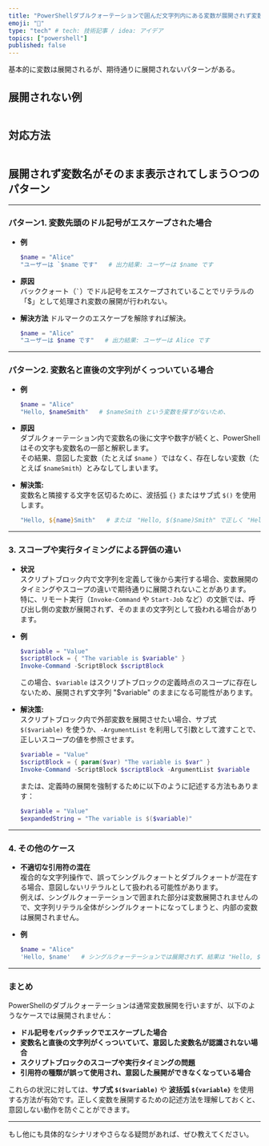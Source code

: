 ```yaml
---
title: "PowerShellダブルクォーテーションで囲んだ文字列内にある変数が展開されず変数名がそのまま表示される場合"
emoji: "📝"
type: "tech" # tech: 技術記事 / idea: アイデア
topics: ["powershell"]
published: false
---
```


基本的に変数は展開されるが、期待通りに展開されないパターンがある。

## 展開されない例

```powershell:展開されない例
```

## 対応方法

```powershell:対応方法
```

## 展開されず変数名がそのまま表示されてしまう○つのパターン
---

### パターン1. 変数先頭のドル記号がエスケープされた場合

- **例**  
  ```powershell
  $name = "Alice"
  "ユーザーは `$name です"   # 出力結果: ユーザーは $name です
  ```

- **原因**  
  バッククォート（`` ` ``）でドル記号をエスケープされていることでリテラルの「$」として処理され変数の展開が行われない。

- **解決方法**
  ドルマークのエスケープを解除すれば解決。
  ```powershell
  $name = "Alice"
  "ユーザーは $name です"   # 出力結果: ユーザーは Alice です
  ```

---

### パターン2. 変数名と直後の文字列がくっついている場合

- **例**  
  ```powershell
  $name = "Alice"
  "Hello, $nameSmith"   # $nameSmith という変数を探すがないため、
  ```

- **原因**  
  ダブルクォーテーション内で変数名の後に文字や数字が続くと、PowerShellはその文字も変数名の一部と解釈します。  
  その結果、意図した変数（たとえば `$name` ）ではなく、存在しない変数（たとえば `$nameSmith`）とみなしてしまいます。

  
- **解決策:**  
  変数名と隣接する文字を区切るために、波括弧 `{}` またはサブ式 `$()` を使用します。
  ```powershell
  "Hello, ${name}Smith"   # または　"Hello, $($name)Smith" で正しく "Hello, AliceSmith" と展開される
  ```

---

### 3. スコープや実行タイミングによる評価の違い

- **状況**  
  スクリプトブロック内で文字列を定義して後から実行する場合、変数展開のタイミングやスコープの違いで期待通りに展開されないことがあります。  
  特に、リモート実行（`Invoke-Command` や `Start-Job` など）の文脈では、呼び出し側の変数が展開されず、そのままの文字列として扱われる場合があります。

- **例**  
  ```powershell
  $variable = "Value"
  $scriptBlock = { "The variable is $variable" }
  Invoke-Command -ScriptBlock $scriptBlock
  ```
  この場合、`$variable` はスクリプトブロックの定義時点のスコープに存在しないため、展開されず文字列 "$variable" のままになる可能性があります。

- **解決策:**  
  スクリプトブロック内で外部変数を展開させたい場合、サブ式 `$($variable)` を使うか、`-ArgumentList` を利用して引数として渡すことで、正しいスコープの値を参照させます。
  ```powershell
  $variable = "Value"
  $scriptBlock = { param($var) "The variable is $var" }
  Invoke-Command -ScriptBlock $scriptBlock -ArgumentList $variable
  ```
  または、定義時の展開を強制するために以下のように記述する方法もあります：
  ```powershell
  $variable = "Value"
  $expandedString = "The variable is $($variable)"
  ```

---

### 4. その他のケース

- **不適切な引用符の混在**  
  複合的な文字列操作で、誤ってシングルクォートとダブルクォートが混在する場合、意図しないリテラルとして扱われる可能性があります。  
  例えば、シングルクォーテーションで囲まれた部分は変数展開されませんので、文字列リテラル全体がシングルクォートになってしまうと、内部の変数は展開されません。

- **例**  
  ```powershell
  $name = "Alice"
  'Hello, $name'   # シングルクォーテーションでは展開されず、結果は "Hello, $name"
  ```

---

### まとめ

PowerShellのダブルクォーテーションは通常変数展開を行いますが、以下のようなケースでは展開されません：

- **ドル記号をバックチックでエスケープした場合**  
- **変数名と直後の文字列がくっついていて、意図した変数名が認識されない場合**  
- **スクリプトブロックのスコープや実行タイミングの問題**  
- **引用符の種類が誤って使用され、意図した展開ができなくなっている場合**

これらの状況に対しては、**サブ式 `$($variable)`** や **波括弧 `${variable}`** を使用する方法が有効です。正しく変数を展開するための記述方法を理解しておくと、意図しない動作を防ぐことができます。

---

もし他にも具体的なシナリオやさらなる疑問があれば、ぜひ教えてください。
